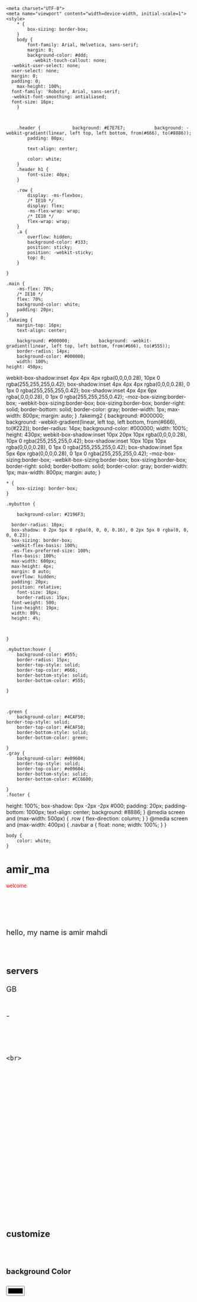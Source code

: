 <html lang="en">
<head>

    <meta charset="UTF-8">
    <meta name="viewport" content="width=device-width, initial-scale=1">
    <style>
        * {
            box-sizing: border-box;
        }
        body {
            font-family: Arial, Helvetica, sans-serif;
            margin: 0;
            background-color: #ddd;
              -webkit-touch-callout: none;
      -webkit-user-select: none;
      user-select: none;
      margin: 0;
      padding: 0;
        max-height: 100%;
      font-family: 'Roboto', Arial, sans-serif;
      -webkit-font-smoothing: antialiased;
      font-size: 16px;
        }
         


        .header {            background: #E7E7E7;           background: -webkit-gradient(linear, left top, left bottom, from(#666), to(#8886));
            padding: 80px;
            
            text-align: center;
            
            color: white;
        }
        .header h1 {
            font-size: 40px;
        }

        .row {
            display: -ms-flexbox;
            /* IE10 */
            display: flex;
            -ms-flex-wrap: wrap;
            /* IE10 */
            flex-wrap: wrap;
        }
        .a {
            overflow: hidden;
            background-color: #333;
            position: sticky;
            position: -webkit-sticky;
            top: 0;
        }

    }

    .main {
        -ms-flex: 70%;
        /* IE10 */
        flex: 70%;
        background-color: white;
        padding: 20px;
    }
    .fakeimg {
        margin-top: 16px;
        text-align: center;
    
        background: #000000;           background: -webkit-gradient(linear, left top, left bottom, from(#666), to(#555));
        border-radius: 14px;
        background-color: #000000;
        width: 100%;
    height: 450px;
webkit-box-shadow:inset 4px 4px 4px rgba(0,0,0,0.28), 10px 0 rgba(255,255,255,0.42);
box-shadow:inset 4px 4px 4px rgba(0,0,0,0.28), 0 1px 0 rgba(255,255,255,0.42);
box-shadow:inset 4px 4px 6px rgba(,0,0,0.28), 0 1px 0 rgba(255,255,255,0.42);
-moz-box-sizing:border-box;
-webkit-box-sizing:border-box;
box-sizing:border-box;
border-right: solid;
border-bottom: solid;
border-color: gray;
border-width: 1px;
        max-width: 800px;
        margin: auto;
    }
        .fakeimg2 {
        background: #000000;           background: -webkit-gradient(linear, left top, left bottom, from(#666), to(#222));
        border-radius: 14px;
        background-color: #000000;
        width: 100%;
    height: 430px;
webkit-box-shadow:inset 10px 20px 10px rgba(0,0,0,0.28), 10px 0 rgba(255,255,255,0.42);
box-shadow:inset 10px 10px 10px rgba(0,0,0,0.28), 0 1px 0 rgba(255,255,255,0.42);
box-shadow:inset 5px 5px 6px rgba(0,0,0,0.28), 0 1px 0 rgba(255,255,255,0.42);
-moz-box-sizing:border-box;
-webkit-box-sizing:border-box;
box-sizing:border-box;
border-right: solid;
border-bottom: solid;
border-color: gray;
border-width: 1px;
        max-width: 800px;
        margin: auto;
    }
    
        

    

    * {
        box-sizing: border-box;
    }

    .mybutton {
          
        background-color: #2196F3;
         
      border-radius: 10px;
      box-shadow: 0 2px 5px 0 rgba(0, 0, 0, 0.16), 0 2px 5px 0 rgba(0, 0, 0, 0.23);
      box-sizing: border-box;
      -webkit-flex-basis: 100%;
      -ms-flex-preferred-size: 100%;
      flex-basis: 100%;
      max-width: 600px;
      max-height: 4px;
      margin: 0 auto;
      overflow: hidden;
      padding: 20px;
      position: relative;
        font-size: 16px;
        border-radius: 15px;
      font-weight: 500;
      line-height: 19px;
      width: 80%;
      height: 4%;
    
     
     
    }

    .mybutton:hover {
        background-color: #555;
        border-radius: 15px;
        border-top-style: solid;
        border-top-color: #666;
        border-bottom-style: solid;
        border-bottom-color: #555;
        
    }



    .green {
        background-color: #4CAF50;
    border-top-style: solid;
        border-top-color: #4CAF50;
        border-bottom-style: solid;
        border-bottom-color: green;

    }
    .gray {
        background-color: #e09604;
        border-top-style: solid;
        border-top-color: #e09604;
        border-bottom-style: solid;
        border-bottom-color: #CC6600;
        
    }
    .footer {
    
height: 100%;
	box-shadow: 0px -2px -2px #000;
        padding: 20px;
        padding-bottom: 1000px;
        text-align: center;
        background: #8886;
    }
@media screen and (max-width: 500px) {
        .row {
            flex-direction: column;
        }
    }
@media screen and (max-width: 400px) {
        .navbar a {
            float: none;
            width: 100%;
        }
    }


    body {
        color: white;
    }
</style>
</head>
<body>
<div class="navbr">

<p style="text-align:right"></p>
</div>
<div class="header">
<h1>amir_ma</h1>
<p style="font-family:arial; color:#FF0000;">welcome</p>

</div>
    


		
		



<div class="footer" style="font-size:20px">



<br>
<div class="fakeimg">
<br>

<br>

<p >
hello, my name is amir mahdi
</p>


<br>
<h3>servers</h3>
<div class="mybutton green">
<a herf="#">GB</a>
</div>
<br>
<br>
<div class="mybutton gray">
<a herf="#">-</a>
</div>
<br>
<br>
<br>


    <br>
 
<br>
<br>
<p>‌</p>
<br>
<br>
<br>
<p>‌</p>

<br>
<br>
<br>
<br>
</div>
<div class="fakeimg2" style="margin-top:28px">
    <br>
  <h3>customize</h3>
  <wbr>
<h4>background Color</h4>
<input id="color" type="color" value="fff">
<br>
<script>
setInterval(() => {
let color = document.getElementById('color');
let colorValue = color.value;
document.body.style.backgroundColor = colorValue;
}, 100);
</script>
<br>
<br>
<br>
<p>‌</p>
<br>
<br>
<br>
<p>‌</p>
</div>
</div>
</body>

</html>
